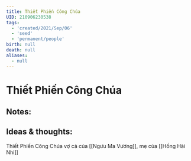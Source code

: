 ```yaml
---
title: Thiết Phiến Công Chúa
UID: 210906230538
tags:
  - 'created/2021/Sep/06'
  - 'seed'
  - 'permanent/people'
birth: null
death: null
aliases:
  - null
---
```

# Thiết Phiến Công Chúa

## Notes:


## Ideas & thoughts:
Thiết Phiến Công Chúa vợ cả của [[Ngưu Ma Vương]], mẹ của [[Hồng Hài Nhi]]
